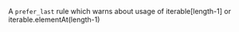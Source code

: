 A `prefer_last` rule which warns about
 usage of iterable[length-1] or iterable.elementAt(length-1)
